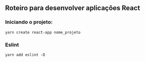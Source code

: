 ## Roteiro para desenvolver aplicações React

### Iniciando o projeto:

`yarn create react-app nome_projeto`

### Eslint

`yarn add eslint -D`

